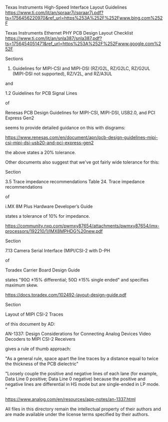 
Texas Instruments High-Speed Interface Layout Guidelines
https://www.ti.com/lit/an/spraar7j/spraar7j.pdf?ts=1756456220970&ref_url=https%253A%252F%252Fwww.bing.com%252F

Texas Instruments Ethernet PHY PCB Design Layout Checklist
https://www.ti.com/lit/an/snla387/snla387.pdf?ts=1756454051471&ref_url=https%253A%252F%252Fwww.google.com%252F

Sections

1. Guidelines for MIPI-CSI and MIPI-DSI (RZ/G2L, RZ/G2LC, RZ/G2UL (MIPI-DSI not supported), RZ/V2L, and RZ/A3UL

and

1.2 Guidelines for PCB Signal Lines

of

Renesas PCB Design Guidelines for MIPI-CSI, MIPI-DSI, USB2.0, and PCI Express Gen2

seems to provide detailed guidance on this with disgrams:

https://www.renesas.com/en/document/apn/pcb-design-guidelines-mipi-csi-mipi-dsi-usb20-and-pci-express-gen2

the above states a 20% tolerance.

Other documents also suggest that we've got fairly wide tolerance for this:

Section

3.5 Trace impedance recommendations
Table 24. Trace impedance recommendations

of

i.MX 8M Plus Hardware Developer’s Guide

states a tolerance of 10% for impedance.

https://community.nxp.com/pwmxy87654/attachments/pwmxy87654/imx-processors/192210/1/IMX8MPHDG%20new.pdf

Section

7.13 Camera Serial Interface (MIPI/CSI-2 with D-PH

of

Toradex Carrier Board Design Guide

states "90Ω ±15% differential; 50Ω ±15% single ended" and specifies maximum skew.

https://docs.toradex.com/102492-layout-design-guide.pdf

Section

Layout of MIPI CSI-2 Traces

of this document by AD:

AN-1337: Design Considerations for Connecting Analog Devices Video Decoders to MIPI CSI-2 Receivers

gives a rule of thumb approach:

"As a general rule, space apart the line traces by a distance equal to twice the thickness of the PCB dielectric"

"Loosely couple the positive and negative lines of each lane (for example, Data Line 0 positive; Data Line 0 negative) because the positive and negative lines are differential in HS mode but are single-ended in LP mode. "

https://www.analog.com/en/resources/app-notes/an-1337.html

All files in this directory remain the intellectual property of their authors and are made available under the license terms specified by their authors.
